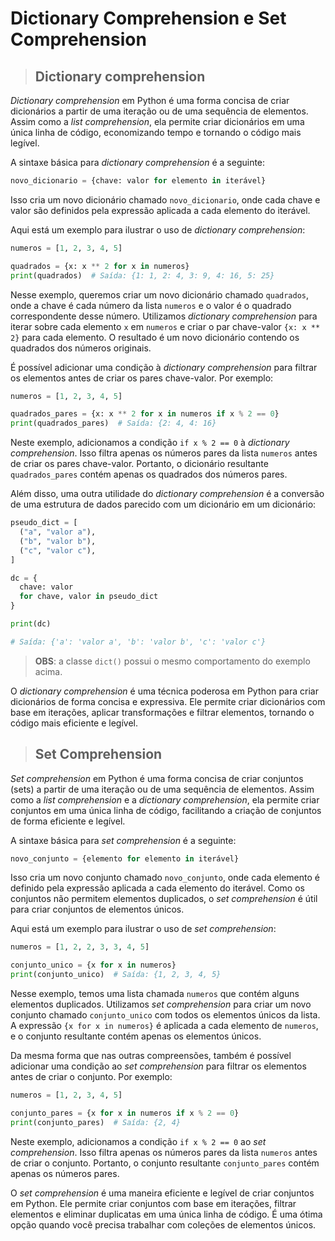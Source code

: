# Dictionary Comprehension e Set Comprehension

> ## **Dictionary comprehension**

_Dictionary comprehension_ em Python é uma forma concisa de criar dicionários a partir de uma iteração ou de uma sequência de elementos. Assim como a _list comprehension_, ela permite criar dicionários em uma única linha de código, economizando tempo e tornando o código mais legível.

A sintaxe básica para _dictionary comprehension_ é a seguinte:

```python
novo_dicionario = {chave: valor for elemento in iterável}
```

Isso cria um novo dicionário chamado `novo_dicionario`, onde cada chave e valor são definidos pela expressão aplicada a cada elemento do iterável.

Aqui está um exemplo para ilustrar o uso de _dictionary comprehension_:

```python
numeros = [1, 2, 3, 4, 5]

quadrados = {x: x ** 2 for x in numeros}
print(quadrados)  # Saída: {1: 1, 2: 4, 3: 9, 4: 16, 5: 25}
```

Nesse exemplo, queremos criar um novo dicionário chamado `quadrados`, onde a chave é cada número da lista `numeros` e o valor é o quadrado correspondente desse número. Utilizamos _dictionary comprehension_ para iterar sobre cada elemento `x` em `numeros` e criar o par chave-valor `{x: x ** 2}` para cada elemento. O resultado é um novo dicionário contendo os quadrados dos números originais.

É possível adicionar uma condição à _dictionary comprehension_ para filtrar os elementos antes de criar os pares chave-valor. Por exemplo:

```python
numeros = [1, 2, 3, 4, 5]

quadrados_pares = {x: x ** 2 for x in numeros if x % 2 == 0}
print(quadrados_pares)  # Saída: {2: 4, 4: 16}
```

Neste exemplo, adicionamos a condição `if x % 2 == 0` à _dictionary comprehension_. Isso filtra apenas os números pares da lista `numeros` antes de criar os pares chave-valor. Portanto, o dicionário resultante `quadrados_pares` contém apenas os quadrados dos números pares.

Além disso, uma outra utilidade do _dictionary comprehension_ é a conversão de uma estrutura de dados parecido com um dicionário em um dicionário:

```python
pseudo_dict = [
  ("a", "valor a"),
  ("b", "valor b"),
  ("c", "valor c"),
]

dc = {
  chave: valor
  for chave, valor in pseudo_dict
}

print(dc)

# Saída: {'a': 'valor a', 'b': 'valor b', 'c': 'valor c'}
```

> **OBS**: a classe `dict()` possui o mesmo comportamento do exemplo acima.

O _dictionary comprehension_ é uma técnica poderosa em Python para criar dicionários de forma concisa e expressiva. Ele permite criar dicionários com base em iterações, aplicar transformações e filtrar elementos, tornando o código mais eficiente e legível.

> ## **Set Comprehension**

_Set comprehension_ em Python é uma forma concisa de criar conjuntos (sets) a partir de uma iteração ou de uma sequência de elementos. Assim como a _list comprehension_ e a _dictionary comprehension_, ela permite criar conjuntos em uma única linha de código, facilitando a criação de conjuntos de forma eficiente e legível.

A sintaxe básica para _set comprehension_ é a seguinte:

```python
novo_conjunto = {elemento for elemento in iterável}
```

Isso cria um novo conjunto chamado `novo_conjunto`, onde cada elemento é definido pela expressão aplicada a cada elemento do iterável. Como os conjuntos não permitem elementos duplicados, o _set comprehension_ é útil para criar conjuntos de elementos únicos.

Aqui está um exemplo para ilustrar o uso de _set comprehension_:

```python
numeros = [1, 2, 2, 3, 3, 4, 5]

conjunto_unico = {x for x in numeros}
print(conjunto_unico)  # Saída: {1, 2, 3, 4, 5}
```

Nesse exemplo, temos uma lista chamada `numeros` que contém alguns elementos duplicados. Utilizamos _set comprehension_ para criar um novo conjunto chamado `conjunto_unico` com todos os elementos únicos da lista. A expressão `{x for x in numeros}` é aplicada a cada elemento de `numeros`, e o conjunto resultante contém apenas os elementos únicos.

Da mesma forma que nas outras compreensões, também é possível adicionar uma condição ao _set comprehension_ para filtrar os elementos antes de criar o conjunto. Por exemplo:

```python
numeros = [1, 2, 3, 4, 5]

conjunto_pares = {x for x in numeros if x % 2 == 0}
print(conjunto_pares)  # Saída: {2, 4}
```

Neste exemplo, adicionamos a condição `if x % 2 == 0` ao _set comprehension_. Isso filtra apenas os números pares da lista `numeros` antes de criar o conjunto. Portanto, o conjunto resultante `conjunto_pares` contém apenas os números pares.

O _set comprehension_ é uma maneira eficiente e legível de criar conjuntos em Python. Ele permite criar conjuntos com base em iterações, filtrar elementos e eliminar duplicatas em uma única linha de código. É uma ótima opção quando você precisa trabalhar com coleções de elementos únicos.